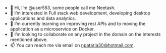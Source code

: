 - 👋 Hi, I’m @user553, some people call me Neetash.
- 👀 I’m interested in Full stack web development, developing desktop applications and data analytics.
- 🌱 I’m currently learning on improving rest APIs and to moving the application as a microservice on Docker.
- 💞️ I’m looking to collaborate on any project in the domain on the interests mentioned above.
- 📫 You can reach me via email on npataria30@hotmail.com.

<!---
user553/user553 is a ✨ special ✨ repository because its `README.md` (this file) appears on your GitHub profile.
You can click the Preview link to take a look at your changes.
--->
